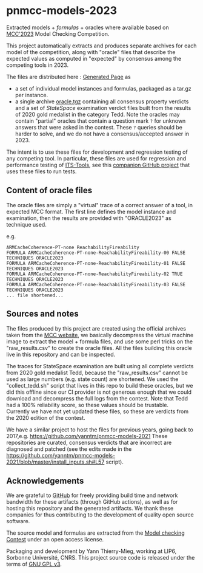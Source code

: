 # pnmcc-models-2023

Extracted models + *formulas* + oracles where available based on [MCC'2023](http://mcc.lip6.fr) Model Checking Competition.

This project automatically extracts and produces separate archives for each model of the competition, along with "oracle" files that describe the expected values as computed in "expected" by consensus among the competing tools in 2023.

The files are distributed here : [Generated Page](https://yanntm.github.io/pnmcc-models-2023/index.html) as 

* a set of individual model instances and formulas, packaged as a tar.gz per instance.
* a single archive [oracle.tgz](https://yanntm.github.io/pnmcc-models-2023/oracle.tar.gz) containing all consensus property verdicts 
 and a set of *StateSpace* examination verdict files built from the results of 2020 gold medalist in the category Tedd. 
 Note the oracles may contain "partial" oracles that contain a question mark `?` for unknown answers that were asked in the contest. 
 These `?` queries should be harder to solve, and we do not have a consensus/accepted answer in 2023.
 
The intent is to use these files for development and regression testing of any competing tool. 
In particular, these files are used for regression and performance testing of [ITS-Tools](http://ddd.lip6.fr), see this [companion GitHub project](https://github.com/yanntm/pnmcc-tests) that uses these files to run tests.
 
## Content of oracle files

The oracle files are simply a "virtual" trace of a correct answer of a tool, in expected MCC format. 
The first line defines the model instance and examination, then the results are provided with "ORACLE2023" as technique used.

e.g.

```
ARMCacheCoherence-PT-none ReachabilityFireability
FORMULA ARMCacheCoherence-PT-none-ReachabilityFireability-00 FALSE TECHNIQUES ORACLE2023
FORMULA ARMCacheCoherence-PT-none-ReachabilityFireability-01 FALSE TECHNIQUES ORACLE2023
FORMULA ARMCacheCoherence-PT-none-ReachabilityFireability-02 TRUE TECHNIQUES ORACLE2023
FORMULA ARMCacheCoherence-PT-none-ReachabilityFireability-03 FALSE TECHNIQUES ORACLE2023
... file shortened...
```

## Sources and notes

The files produced by this project are created using the official archives taken from the [MCC website](https://mcc.lip6.fr/archives/), we basically decompress the virtual machine image to extract the model + formula files, 
and use some perl tricks on the "raw_results.csv" to create the oracle files. All the files building this oracle live in this repository and can be inspected.

The traces for StateSpace examination are built using all complete verdicts from 2020 gold medalist Tedd, because the "raw_results.csv" cannot be used as large numbers (e.g. state count) are shortened.
We used the "collect_tedd.sh" script that lives in this repo to build these oracles, but we did this offline since our CI provider is not generous enough that we could download and decompress the full logs from the contest.
Note that Tedd had a 100% reliability score, so these values should be trustable.  
Currently we have not yet updated these files, so these are verdicts from the 2020 edition of the contest.

We have a similar project to host the files for previous years, going back to 2017,e.g. https://github.com/yanntm/pnmcc-models-2021
These repositories are curated, consensus verdicts that are incorrect are diagnosed and patched (see the edits made in the https://github.com/yanntm/pnmcc-models-2021/blob/master/install_inputs.sh#L57 script).

## Acknowledgements

We are grateful to [GitHub](https://github.com) for freely providing build time and network bandwidth for these artifacts (through GitHub actions), as well as  for hosting this repository and the generated artifacts. 
We thank these companies for thus contributing to the development of quality open source software.
  
The source model and formulas are extracted from the [Model checking Contest](http://mcc.lip6.fr) under an open access license.

Packaging and development by Yann Thierry-Mieg, working at LIP6, Sorbonne Université, CNRS.
This project source code is released under the terms of [GNU GPL v3](https://www.gnu.org/licenses/gpl-3.0.html).
